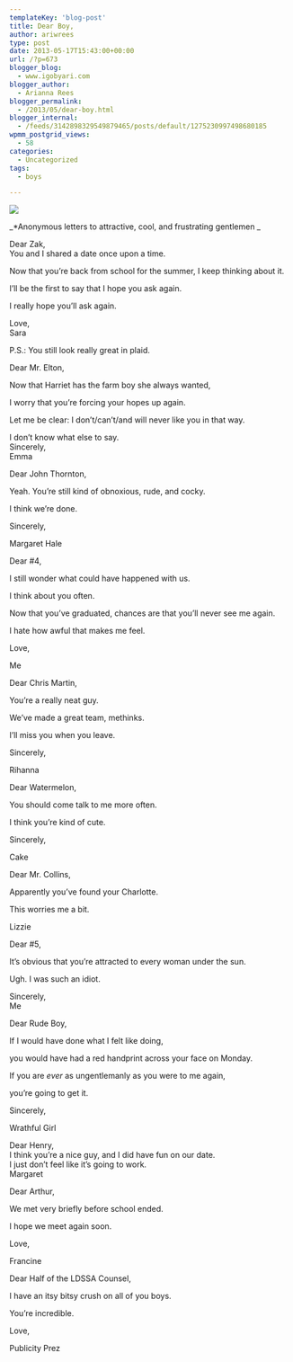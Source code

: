 ```yaml
---
templateKey: 'blog-post'
title: Dear Boy,
author: ariwrees
type: post
date: 2013-05-17T15:43:00+00:00
url: /?p=673
blogger_blog:
  - www.igobyari.com
blogger_author:
  - Arianna Rees
blogger_permalink:
  - /2013/05/dear-boy.html
blogger_internal:
  - /feeds/3142898329549879465/posts/default/1275230997498680185
wpmm_postgrid_views:
  - 58
categories:
  - Uncategorized
tags:
  - boys

---
```

[![](https://encrypted-tbn2.gstatic.com/images?q=tbn:ANd9GcTUcK3nxaLS7JhUbfSQNPEKJUG6McGw69v2EYReCz6TYOCkPE4R)](https://encrypted-tbn2.gstatic.com/images?q=tbn:ANd9GcTUcK3nxaLS7JhUbfSQNPEKJUG6McGw69v2EYReCz6TYOCkPE4R)

_\*Anonymous letters to attractive, cool, and frustrating gentlemen _

Dear Zak,  
You and I shared a date once upon a time. 

Now that you’re back from school for the summer, I keep thinking about it. 

I’ll be the first to say that I hope you ask again. 

I really hope you’ll ask again. 

Love,  
Sara

P.S.: You still look really great in plaid. 

Dear Mr. Elton, 

Now that Harriet has the farm boy she always wanted, 

I worry that you’re forcing your hopes up again. 

Let me be clear: I don’t/can’t/and will never like you in that way. 

I don’t know what else to say.  
Sincerely,  
Emma 

Dear John Thornton, 

Yeah. You’re still kind of obnoxious, rude, and cocky. 

I think we’re done. 

Sincerely, 

Margaret Hale 

Dear #4, 

I still wonder what could have happened with us. 

I think about you often. 

Now that you’ve graduated, chances are that you’ll never see me again. 

I hate how awful that makes me feel. 

Love, 

Me 

Dear Chris Martin,  

You’re a really neat guy. 

We’ve made a great team, methinks. 

I’ll miss you when you leave. 

Sincerely, 

Rihanna 

Dear Watermelon, 

You should come talk to me more often. 

I think you’re kind of cute.

Sincerely, 

Cake

Dear Mr. Collins, 

Apparently you’ve found your Charlotte. 

This worries me a bit. 

Lizzie 

Dear #5, 

It’s obvious that you’re attracted to every woman under the sun. 

Ugh. I was such an idiot. 

Sincerely,  
Me 

Dear Rude Boy, 

If I would have done what I felt like doing, 

you would have had a red handprint across your face on Monday. 

If you are _ever_ as ungentlemanly as you were to me again, 

you’re going to get it. 

Sincerely, 

Wrathful Girl

Dear Henry,  
I think you’re a nice guy, and I did have fun on our date.  
I just don’t feel like it’s going to work.  
Margaret

Dear Arthur, 

We met very briefly before school ended. 

I hope we meet again soon. 

Love, 

Francine 

Dear Half of the LDSSA Counsel, 

I have an itsy bitsy crush on all of you boys. 

You’re incredible. 

Love, 

Publicity Prez
